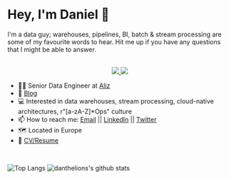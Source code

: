 # Hey, I'm Daniel 👋

I'm a data guy; warehouses, pipelines, BI, batch & stream processing are some of my favourite words to hear. Hit me up if you have any questions that I might be able to answer.

<p align="center"><br/>
 <a href="https://www.linkedin.com/in/danthelion/">
  <img src="https://img.shields.io/badge/linkedin-Daniel%20Palma-blue?style=flat-square&logo=linkedin">
 </a>
 <a href="mailto:danivgy@gmail.com">
  <img src="https://img.shields.io/badge/Email-danivgy%40gmail.com-red?style=flat-square&logo=gmail&logoColor=white">
 </a>
</p>

- 👨‍💼 Senior Data Engineer at [Aliz](https://aliz.ai/ "Aliz Website")
- 💬 [Blog](https://medium.com/@danthelion "Personal blog")
- 💻 Interested in data warehouses, stream processing, cloud-native architectures, r"[a-zA-Z]\*Ops" culture
- 📫 How to reach me: [Email](mailto:danivgy@gmail.com "danivgy@gmail.com") || [LinkedIn](https://www.linkedin.com/in/danthelion/ "Daniel Palma") || [Twitter](https://twitter.com/verazelet "Daniel Palma")
- 🗺️ Located in Europe
- 📝 [CV/Resume](https://github.com/danthelion/resume/blob/master/out/resume.pdf "CV/Resume")

<br>

![Top Langs](https://github-readme-stats.vercel.app/api/top-langs/?username=danthelion&theme=tokyonight&count_private=true&langs_count=8&layout=compact&hide=ASP.NET,ShaderLab,c,Jupyter%20Notebook,TeX)
![danthelions's github stats](https://github-readme-stats.vercel.app/api/?username=danthelion&show_icons=true&theme=tokyonight&count_private=true&hide_rank=true&line_height=24)

<br>
